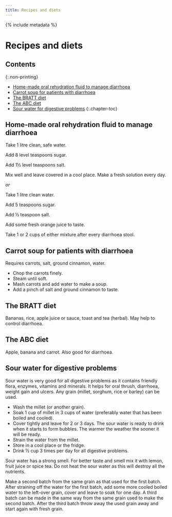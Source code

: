 ```yaml
---
title: Recipes and diets
---
```


{% include metadata %}

# Recipes and diets

## Contents
{:.non-printing}

*   [Home-made oral rehydration fluid to manage diarrhoea](#home-made-oral-rehydration-fluid-to-manage-diarrhoea)
*   [Carrot soup for patients with diarrhoea](#carrot-soup-for-patients-with-diarrhoea)
*   [The BRATT diet](#the-bratt-diet)
*   [The ABC diet](#the-abc-diet)
*   [Sour water for digestive problems](#sour-water-for-digestive-problems)
{:.chapter-toc}

## Home-made oral rehydration fluid to manage diarrhoea

Take 1 litre clean, safe water.

Add 8 level teaspoons sugar.

Add 1½ level teaspoons salt.

Mix well and leave covered in a cool place. Make a fresh solution every day.

*or*

Take 1 litre clean water.

Add 5 teaspoons sugar.

Add ½ teaspoon salt.

Add some fresh orange juice to taste.

Take 1 or 2 cups of either mixture after every diarrhoea stool.

## Carrot soup for patients with diarrhoea

Requires carrots, salt, ground cinnamon, water.

*	Chop the carrots finely.
*	Steam until soft.
*	Mash carrots and add water to make a soup.
*	Add a pinch of salt and ground cinnamon to taste.

## The BRATT diet

Bananas, rice, apple juice or sauce, toast and tea (herbal). May help to control diarrhoea.

## The ABC diet

Apple, banana and carrot. Also good for diarrhoea.

## Sour water for digestive problems

Sour water is very good for all digestive problems as it contains friendly flora, enzymes, vitamins and minerals. It helps for oral thrush, diarrhoea, weight gain and ulcers. Any grain (millet, sorghum, rice or barley) can be used.

*	Wash the millet (or another grain).
*	Soak 1 cup of millet in 3 cups of water (preferably water that has been boiled and cooled).
*	Cover tightly and leave for 2 or 3 days. The sour water is ready to drink when it starts to form bubbles. The warmer the weather the sooner it will be ready.
*	Strain the water from the millet.
*	Store in a cool place or the fridge.
*	Drink ½ cup 3 times per day for all digestive problems.

Sour water has a strong smell. For better taste and smell mix it with lemon, fruit juice or spice tea. Do not heat the sour water as this will destroy all the nutrients.

Make a second batch from the same grain as that used for the first batch. After straining off the water for the first batch, add some more cooled boiled water to the left-over grain, cover and leave to soak for one day. A third batch can be made in the same way from the same grain used to make the second batch. After the third batch throw away the used grain away and start again with fresh grain.
